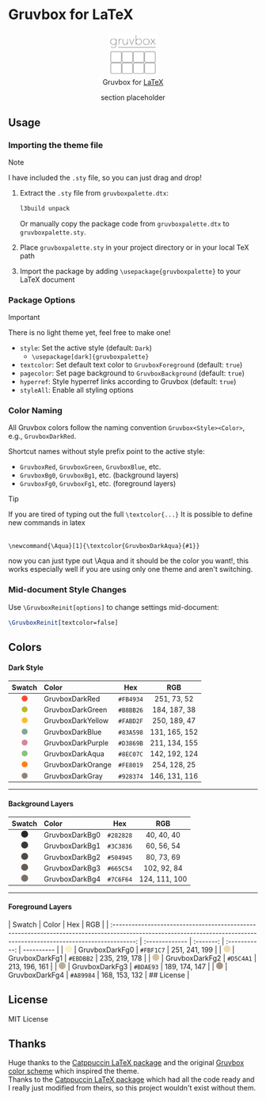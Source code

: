 # Gruvbox for LaTeX

<p align="center">
	<img src="gruvboxlogo.svg" width="100" alt="Logo"/><br/>
	Gruvbox for <a href="https://www.latex-project.org/">LaTeX</a>	
</p>

<p align="center">
    section placeholder
</p>

## Usage

### Importing the theme file

> [!NOTE]
> I have included the `.sty` file, so you can just drag and drop!

1. Extract the `.sty` file from `gruvboxpalette.dtx`:

   ```bash
   l3build unpack
   ```

   Or manually copy the package code from `gruvboxpalette.dtx` to `gruvboxpalette.sty`.

2. Place `gruvboxpalette.sty` in your project directory or in your local TeX path

3. Import the package by adding `\usepackage{gruvboxpalette}` to your LaTeX document

### Package Options

> [!IMPORTANT]
> There is no light theme yet, feel free to make one!

- `style`: Set the active style (default: `Dark`)
  - `\usepackage[dark]{gruvboxpalette}`
- `textcolor`: Set default text color to `GruvboxForeground` (default: `true`)
- `pagecolor`: Set page background to `GruvboxBackground` (default: `true`)
- `hyperref`: Style hyperref links according to Gruvbox (default: `true`)
- `styleAll`: Enable all styling options

### Color Naming

All Gruvbox colors follow the naming convention `Gruvbox<Style><Color>`, e.g., `GruvboxDarkRed`.

Shortcut names without style prefix point to the active style:

- `GruvboxRed`, `GruvboxGreen`, `GruvboxBlue`, etc.
- `GruvboxBg0`, `GruvboxBg1`, etc. (background layers)
- `GruvboxFg0`, `GruvboxFg1`, etc. (foreground layers)

> [!TIP]
> If you are tired of typing out the full <code class="latex">\textcolor{...}</code>
> It is possible to define new commands in latex
>
> <pre><code class="latex">
> \newcommand{\Aqua}[1]{\textcolor{GruvboxDarkAqua}{#1}}
> </code></pre>
>
> now you can just type out \Aqua and it should be the color you want!, this works especially well if you are using only one theme and aren't switching.

### Mid-document Style Changes

Use `\GruvboxReinit[options]` to change settings mid-document:

```latex
\GruvboxReinit[textcolor=false]
```

## Colors

#### Dark Style

|                                                                                Swatch                                                                                 | Color             |    Hex    |      RGB      |
| :-------------------------------------------------------------------------------------------------------------------------------------------------------------------: | :---------------- | :-------: | :-----------: |
| <img src="data:image/svg+xml;utf8,<svg xmlns='http://www.w3.org/2000/svg' width='12' height='12'><circle cx='6' cy='6' r='6' fill='%23FB4934'/></svg>" alt="#FB4934"> | GruvboxDarkRed    | `#FB4934` |  251, 73, 52  |
| <img src="data:image/svg+xml;utf8,<svg xmlns='http://www.w3.org/2000/svg' width='12' height='12'><circle cx='6' cy='6' r='6' fill='%23B8BB26'/></svg>" alt="#B8BB26"> | GruvboxDarkGreen  | `#B8BB26` | 184, 187, 38  |
| <img src="data:image/svg+xml;utf8,<svg xmlns='http://www.w3.org/2000/svg' width='12' height='12'><circle cx='6' cy='6' r='6' fill='%23FABD2F'/></svg>" alt="#FABD2F"> | GruvboxDarkYellow | `#FABD2F` | 250, 189, 47  |
| <img src="data:image/svg+xml;utf8,<svg xmlns='http://www.w3.org/2000/svg' width='12' height='12'><circle cx='6' cy='6' r='6' fill='%2383A598'/></svg>" alt="#83A598"> | GruvboxDarkBlue   | `#83A598` | 131, 165, 152 |
| <img src="data:image/svg+xml;utf8,<svg xmlns='http://www.w3.org/2000/svg' width='12' height='12'><circle cx='6' cy='6' r='6' fill='%23D3869B'/></svg>" alt="#D3869B"> | GruvboxDarkPurple | `#D3869B` | 211, 134, 155 |
| <img src="data:image/svg+xml;utf8,<svg xmlns='http://www.w3.org/2000/svg' width='12' height='12'><circle cx='6' cy='6' r='6' fill='%238EC07C'/></svg>" alt="#8EC07C"> | GruvboxDarkAqua   | `#8EC07C` | 142, 192, 124 |
| <img src="data:image/svg+xml;utf8,<svg xmlns='http://www.w3.org/2000/svg' width='12' height='12'><circle cx='6' cy='6' r='6' fill='%23FE8019'/></svg>" alt="#FE8019"> | GruvboxDarkOrange | `#FE8019` | 254, 128, 25  |
| <img src="data:image/svg+xml;utf8,<svg xmlns='http://www.w3.org/2000/svg' width='12' height='12'><circle cx='6' cy='6' r='6' fill='%23928374'/></svg>" alt="#928374"> | GruvboxDarkGray   | `#928374` | 146, 131, 116 |

---

#### Background Layers

|                                                                                Swatch                                                                                 | Color          |    Hex    |      RGB      |
| :-------------------------------------------------------------------------------------------------------------------------------------------------------------------: | :------------- | :-------: | :-----------: |
| <img src="data:image/svg+xml;utf8,<svg xmlns='http://www.w3.org/2000/svg' width='14' height='14'><circle cx='7' cy='7' r='7' fill='%23282828'/></svg>" alt="#282828"> | GruvboxDarkBg0 | `#282828` |  40, 40, 40   |
| <img src="data:image/svg+xml;utf8,<svg xmlns='http://www.w3.org/2000/svg' width='14' height='14'><circle cx='7' cy='7' r='7' fill='%233C3836'/></svg>" alt="#3C3836"> | GruvboxDarkBg1 | `#3C3836` |  60, 56, 54   |
| <img src="data:image/svg+xml;utf8,<svg xmlns='http://www.w3.org/2000/svg' width='14' height='14'><circle cx='7' cy='7' r='7' fill='%23504945'/></svg>" alt="#504945"> | GruvboxDarkBg2 | `#504945` |  80, 73, 69   |
| <img src="data:image/svg+xml;utf8,<svg xmlns='http://www.w3.org/2000/svg' width='14' height='14'><circle cx='7' cy='7' r='7' fill='%23665C54'/></svg>" alt="#665C54"> | GruvboxDarkBg3 | `#665C54` |  102, 92, 84  |
| <img src="data:image/svg+xml;utf8,<svg xmlns='http://www.w3.org/2000/svg' width='14' height='14'><circle cx='7' cy='7' r='7' fill='%237C6F64'/></svg>" alt="#7C6F64"> | GruvboxDarkBg4 | `#7C6F64` | 124, 111, 100 |

---

#### Foreground Layers

|                                                                                Swatch                                                                                 | Color          |    Hex    |      RGB      |
| :-------------------------------------------------------------------------------------------------------------------------------------------------------------------: | :------------- | :-------: | :-----------: | ---------- |
| <img src="data:image/svg+xml;utf8,<svg xmlns='http://www.w3.org/2000/svg' width='14' height='14'><circle cx='7' cy='7' r='7' fill='%23FBF1C7'/></svg>" alt="#FBF1C7"> | GruvboxDarkFg0 | `#FBF1C7` | 251, 241, 199 |
| <img src="data:image/svg+xml;utf8,<svg xmlns='http://www.w3.org/2000/svg' width='14' height='14'><circle cx='7' cy='7' r='7' fill='%23EBDBB2'/></svg>" alt="#EBDBB2"> | GruvboxDarkFg1 | `#EBDBB2` | 235, 219, 178 |
| <img src="data:image/svg+xml;utf8,<svg xmlns='http://www.w3.org/2000/svg' width='14' height='14'><circle cx='7' cy='7' r='7' fill='%23D5C4A1'/></svg>" alt="#D5C4A1"> | GruvboxDarkFg2 | `#D5C4A1` | 213, 196, 161 |
| <img src="data:image/svg+xml;utf8,<svg xmlns='http://www.w3.org/2000/svg' width='14' height='14'><circle cx='7' cy='7' r='7' fill='%23BDAE93'/></svg>" alt="#BDAE93"> | GruvboxDarkFg3 | `#BDAE93` | 189, 174, 147 |
| <img src="data:image/svg+xml;utf8,<svg xmlns='http://www.w3.org/2000/svg' width='14' height='14'><circle cx='7' cy='7' r='7' fill='%23A89984'/></svg>" alt="#A89984"> | GruvboxDarkFg4 | `#A89984` | 168, 153, 132 | ## License |

## License

MIT License

## Thanks

Huge thanks to the [Catppuccin LaTeX package](https://github.com/catppuccin/latex) and the original [Gruvbox color scheme](https://github.com/morhetz/gruvbox) which inspired the theme. \
Thanks to the [Catppuccin LaTeX package](https://github.com/catppuccin/latex) which had all the code ready and I really just modified from theirs, so this project wouldn't exist without them.
